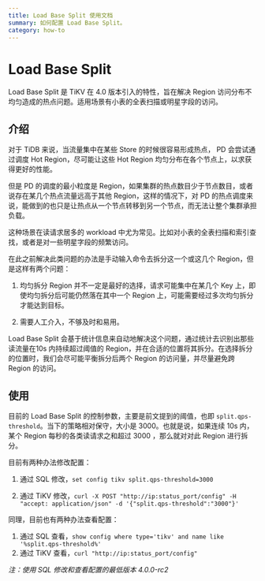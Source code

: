 ```yaml
---
title: Load Base Split 使用文档
summary: 如何配置 Load Base Split。
category: how-to
---
```


# Load Base Split 

Load Base Split 是 TiKV 在 4.0 版本引入的特性，旨在解决 Region 访问分布不均匀造成的热点问题。适用场景有小表的全表扫描或明星字段的访问。

## 介绍

对于 TiDB 来说，当流量集中在某些 Store 的时候很容易形成热点， PD 会尝试通过调度 Hot Region，尽可能让这些 Hot Region 均匀分布在各个节点上，以求获得更好的性能。

但是 PD 的调度的最小粒度是 Region，如果集群的热点数目少于节点数目，或者说存在某几个热点流量远高于其他 Region，这样的情况下，对 PD 的热点调度来说，能做到的也只是让热点从一个节点转移到另一个节点，而无法让整个集群承担负载。

这种场景在读请求居多的 workload 中尤为常见。比如对小表的全表扫描和索引查找，或者是对一些明星字段的频繁访问。

在此之前解决此类问题的办法是手动输入命令去拆分这一个或这几个 Region，但是这样有两个问题：

1. 均匀拆分 Region 并不一定是最好的选择，请求可能集中在某几个 Key 上，即使均匀拆分后可能仍然落在其中一个 Region 上，可能需要经过多次均匀拆分才能达到目标。

2. 需要人工介入，不够及时和易用。

Load Base Split 会基于统计信息来自动地解决这个问题，通过统计去识别出那些读流量在10s 内持续超过阈值的 Region，并在合适的位置将其拆分。在选择拆分的位置时，我们会尽可能平衡拆分后两个 Region 的访问量，并尽量避免跨 Region 的访问。

## 使用

目前的 Load Base Split 的控制参数，主要是前文提到的阈值，也即 `split.qps-threshold`。当下的策略相对保守，大小是 3000。也就是说，如果连续 10s 内，某个 Region 每秒的各类读请求之和超过 3000 ，那么就对对此 Region 进行拆分。

目前有两种办法修改配置：

1. 通过 SQL 修改，`set config tikv split.qps-threshold=3000`

2. 通过 TiKV 修改，`curl -X POST "http://ip:status_port/config" -H "accept: application/json" -d '{"split.qps-threshold":"3000"}'`

同理，目前也有两种办法查看配置：

1. 通过 SQL 查看，`show config where type='tikv' and name like '%split.qps-threshold%'`
2. 通过 TiKV 查看，`curl "http://ip:status_port/config"`

*注：使用 SQL 修改和查看配置的最低版本 4.0.0-rc2*

